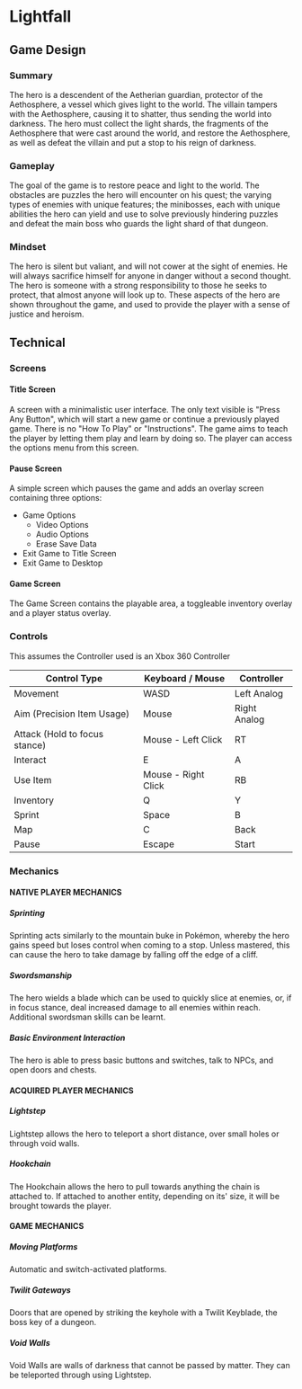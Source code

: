 # Lightfall

## Game Design

### Summary

The hero is a descendent of the Aetherian guardian, protector of the Aethosphere, a vessel which gives light to the world.  The villain tampers with the Aethosphere, causing it to shatter, thus sending the world into darkness.  The hero must collect the light shards, the fragments of the Aethosphere that were cast around the world, and restore the Aethosphere, as well as defeat the villain and put a stop to his reign of darkness.

### Gameplay

The goal of the game is to restore peace and light to the world.  The obstacles are puzzles the hero will encounter on his quest; the varying types of enemies with unique features; the minibosses, each with unique abilities the hero can yield and use to solve previously hindering puzzles and defeat the main boss who guards the light shard of that dungeon.

### Mindset

The hero is silent but valiant, and will not cower at the sight of enemies.  He will always sacrifice himself for anyone in danger without a second thought.  The hero is someone with a strong responsibility to those he seeks to protect, that almost anyone will look up to.  These aspects of the hero are shown throughout the game, and used to provide the player with a sense of justice and heroism.

## Technical

### Screens

#### Title Screen
A screen with a minimalistic user interface. The only text visible is "Press Any Button", which will start a new game or continue a previously played game. There is no "How To Play" or "Instructions". The game aims to teach the player by letting them play and learn by doing so. The player can access the options menu from this screen.

#### Pause Screen
A simple screen which pauses the game and adds an overlay screen containing three options:
  - Game Options
    * Video Options
    * Audio Options
    * Erase Save Data
  - Exit Game to Title Screen
  - Exit Game to Desktop

#### Game Screen
The Game Screen contains the playable area, a toggleable inventory overlay and a player status overlay.

### Controls

This assumes the Controller used is an Xbox 360 Controller

| Control Type                  | Keyboard / Mouse    | Controller   |
|-------------------------------|---------------------|--------------|
| Movement                      | WASD                | Left Analog  |
| Aim (Precision Item Usage)    | Mouse               | Right Analog |
| Attack (Hold to focus stance) | Mouse - Left Click  | RT           |
| Interact                      | E                   | A            |
| Use Item                      | Mouse - Right Click | RB           |
| Inventory                     | Q                   | Y            |
| Sprint                        | Space               | B            |
| Map                           | C                   | Back         |
| Pause                         | Escape              | Start        |


### Mechanics

#### NATIVE PLAYER MECHANICS

##### Sprinting
Sprinting acts similarly to the mountain buke in Pokémon, whereby the hero gains speed but loses control when coming to a stop. Unless mastered, this can cause the hero to take damage by falling off the edge of a cliff.

##### Swordsmanship
The hero wields a blade which can be used to quickly slice at enemies, or, if in focus stance, deal increased damage to all enemies within reach. Additional swordsman skills can be learnt.

##### Basic Environment Interaction
The hero is able to press basic buttons and switches, talk to NPCs, and open doors and chests.

#### ACQUIRED PLAYER MECHANICS

##### Lightstep
Lightstep allows the hero to teleport a short distance, over small holes or through void walls.

##### Hookchain
The Hookchain allows the hero to pull towards anything the chain is attached to. If attached to another entity, depending on its' size, it will be brought towards the player.

#### GAME MECHANICS

##### Moving Platforms
Automatic and switch-activated platforms.

##### Twilit Gateways
Doors that are opened by striking the keyhole with a Twilit Keyblade, the boss key of a dungeon.

##### Void Walls
Void Walls are walls of darkness that cannot be passed by matter. They can be teleported through using Lightstep.